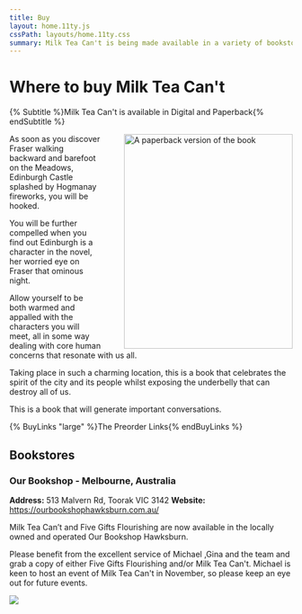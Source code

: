 ```yaml
---
title: Buy
layout: home.11ty.js
cssPath: layouts/home.11ty.css
summary: Milk Tea Can't is being made available in a variety of bookstores and online.
---
```


# Where to buy Milk Tea Can't

{% Subtitle %}Milk Tea Can't is available in Digital and Paperback{% endSubtitle %}

<img
  style="float: right; width: 300px; margin-left: 40px; border: 0;"
  src="/_images/book-cover-3d.webp"
  alt="A paperback version of the book"
  width="300" 
  height="382"
/>

As soon as you discover Fraser walking backward and barefoot on the Meadows, Edinburgh Castle splashed by Hogmanay fireworks, you will be hooked.

You will be further compelled when you find out Edinburgh is a character in the novel, her worried eye on Fraser that ominous night.

Allow yourself to be both warmed and appalled with the characters you will meet, all in some way dealing with core human concerns that resonate with us all.

Taking place in such a charming location, this is a book that celebrates the spirit of the city and its people whilst exposing the underbelly that can destroy all of us.

This is a book that will generate important conversations.

{% BuyLinks "large" %}The Preorder Links{% endBuyLinks %}

## Bookstores

### Our Bookshop - Melbourne, Australia

**Address:** 513 Malvern Rd, Toorak VIC 3142
**Website:** https://ourbookshophawksburn.com.au/

Milk Tea Can’t and Five Gifts Flourishing are now available in the locally owned and operated Our Bookshop Hawksburn.

Please benefit from the excellent service of Michael ,Gina and the team and grab a copy of either Five Gifts Flourishing and/or Milk Tea Can't.
Michael is keen to host an event of Milk Tea Can't in November, so please keep an eye out for future events.

![](/_images/img_2476.jpeg)
